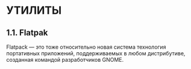 # УТИЛИТЫ

## 1.1. Flatpak

Flatpack — это тоже относительно новая система технология портативных приложений, поддерживаемых в любом дистрибутиве, созданная командой разработчиков GNOME.
